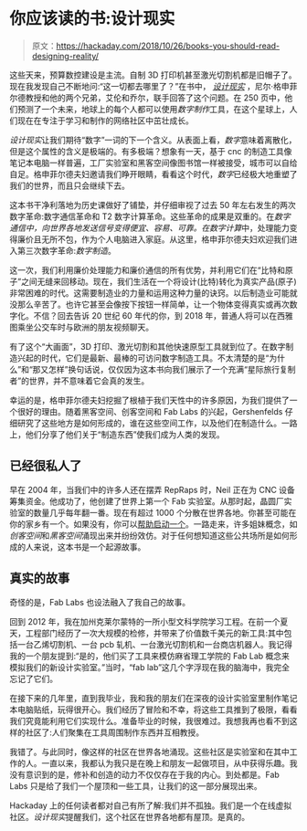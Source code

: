 # 你应该读的书:设计现实

> 原文：<https://hackaday.com/2018/10/26/books-you-should-read-designing-reality/>

这些天来，预算数控建设是主流。自制 3D 打印机甚至激光切割机都是旧帽子了。现在我发现自己不断地问:“这一切都去哪里了？”在书中， [*设计现实*](http://designingreality.org/) ，尼尔·格申菲尔德教授和他的两个兄弟，艾伦和乔尔，联手回答了这个问题。在 250 页中，他们预测了一个未来，地球上的每个人都可以使用*数字制作*工具，在这个星球上，人们现在在专注于学习和制作的网络社区中茁壮成长。

*设计现实*让我们期待“数字”一词的下一个含义。从表面上看，*数字*意味着离散化，但是这个属性的含义是极端的。有多极端？想象有一天，基于 cnc 的制造工具像笔记本电脑一样普遍，工厂实验室和黑客空间像图书馆一样被接受，城市可以自给自足。格申菲尔德夫妇邀请我们睁开眼睛，看看这个时代，*数字*已经极大地重塑了我们的世界，而且只会继续下去。

这本书干净利落地为历史课做好了铺垫，并仔细审视了过去 50 年左右发生的两次数字革命:数字通信革命和 T2 数字计算革命。这些革命的成果是双重的。在*数字通信中，*向世界各地发送信号变得便宜、容易、可靠。在*数字计算*中，处理能力变得廉价且无所不包，作为个人电脑进入家庭。从这里，格申菲尔德夫妇欢迎我们进入第三次数字革命:*数字制造*。

这一次，我们利用廉价处理能力和廉价通信的所有优势，并利用它们在“比特和原子”之间无缝来回移动。现在，我们生活在一个将设计(比特)转化为真实产品(原子)非常困难的时代。这需要制造业的力量和运用这种力量的诀窍。以后制造业可能就没那么辛苦了。也许它甚至会像按下按钮一样简单，让一个物体变得真实或再次数字化。不信？回去告诉 20 世纪 60 年代的你，到 2018 年，普通人将可以在西雅图乘坐公交车时与欧洲的朋友视频聊天。

有了这个“大画面”，3D 打印、激光切割和其他快速原型工具就到位了。在数字制造兴起的时代，它们是最新、最棒的可访问数字制造工具。不太清楚的是“为什么”和“那又怎样”换句话说，仅仅因为这本书向我们展示了一个充满“星际旅行复制者”的世界，并不意味着它会真的发生。

幸运的是，格申菲尔德夫妇挖掘了根植于我们天性中的许多原因，为我们提供了一个很好的理由。随着黑客空间、创客空间和 Fab Labs 的兴起，Gershenfelds 仔细研究了这些地方是如何形成的，谁在这些空间工作，以及他们在制造什么。一路上，他们分享了他们关于“制造东西”使我们成为人类的发现。

## 已经很私人了

早在 2004 年，当我们中的许多人还在摆弄 RepRaps 时，Neil 正在为 CNC 设备筹集资金。他成功了，他创建了世界上第一个 Fab 实验室。从那时起，晶圆厂实验室的数量几乎每年翻一番。现在有超过 1000 个分散在世界各地。你甚至可能在你的家乡有一个。如果没有，你可以[帮助启动一个](http://www.fabfoundation.org/index.php/setting-up-a-fab-lab/index.html)。一路走来，许多姐妹概念，如*创客空间*和*黑客空间*涌现出来并纷纷效仿。对于任何想知道这些公共场所是如何形成的人来说，这本书是一个起源故事。

## 真实的故事

奇怪的是，Fab Labs 也设法融入了我自己的故事。

回到 2012 年，我在加州克莱尔蒙特的一所小型文科学院学习工程。在前一个夏天，工程部门经历了一次大规模的检修，并带来了价值数千美元的新工具:其中包括一台乙烯切割机、一台 pcb 轧机、一台激光切割机和一台商店机器人。我记得我的一个朋友提到:“是的，他们买了工具来模仿麻省理工学院的 Fab Lab 概念来模拟我们的新设计实验室。”当时，“fab lab”这几个字浮现在我的脑海中，我完全忘记了它们。

在接下来的几年里，直到我毕业，我和我的朋友们在深夜的设计实验室里制作笔记本电脑贴纸，玩得很开心。我们经历了冒险和不幸，将这些工具推到了极限，看看我们究竟能利用它们实现什么。准备毕业的时候，我很难过。我想我再也看不到这样的社区了:人们聚集在工具周围制作东西并互相教授。

我错了。与此同时，像这样的社区在世界各地涌现。这些社区是实验室和在其中工作的人。一直以来，我都认为我只是在晚上和朋友一起做项目，从中获得乐趣。我没有意识到的是，修补和创造的动力不仅仅存在于我的内心。到处都是。Fab Labs 只是给了我们一个屋顶和一些工具，让我们的这一部分展现出来。

Hackaday 上的任何读者都对自己有所了解:我们并不孤独。我们是一个在线虚拟社区。*设计现实*提醒我们，这个社区在世界各地都有屋顶。是真的。